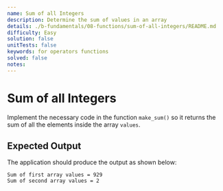 ```yaml
---
name: Sum of all Integers
description: Determine the sum of values in an array
details: ./b-fundamentals/08-functions/sum-of-all-integers/README.md
difficulty: Easy
solution: false
unitTests: false
keywords: for operators functions
solved: false
notes:
---
```


# Sum of all Integers

Implement the necessary code in the function `make_sum()` so it returns the sum of all the elements inside the array `values`.

## Expected Output

The application should produce the output as shown below:

```text
Sum of first array values = 929
Sum of second array values = 2
```
